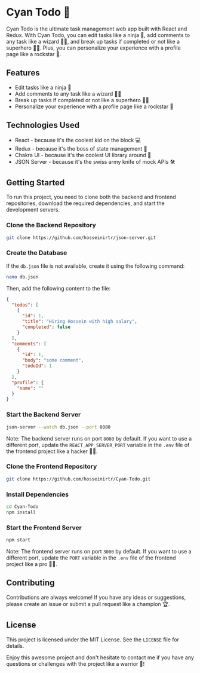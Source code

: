 # Cyan Todo 📝

Cyan Todo is the ultimate task management web app built with React and Redux. With Cyan Todo, you can edit tasks like a ninja 🥷, add comments to any task like a wizard 🧙‍♂️, and break up tasks if completed or not like a superhero 🦸‍♂️. Plus, you can personalize your experience with a profile page like a rockstar 🤘.

## Features

- Edit tasks like a ninja 🥷
- Add comments to any task like a wizard 🧙‍♂️
- Break up tasks if completed or not like a superhero 🦸‍♂️
- Personalize your experience with a profile page like a rockstar 🤘

## Technologies Used

- React - because it's the coolest kid on the block 💻
- Redux - because it's the boss of state management 💪
- Chakra UI - because it's the coolest UI library around 🎨
- JSON Server - because it's the swiss army knife of mock APIs 🛠️

## Getting Started

To run this project, you need to clone both the backend and frontend repositories, download the required dependencies, and start the development servers.

### Clone the Backend Repository

```sh
git clone https://github.com/hosseinirtr/json-server.git
```

### Create the Database

If the `db.json` file is not available, create it using the following command:

```sh
nano db.json
```

Then, add the following content to the file:

```json
{
  "todos": [
    {
      "id": 1,
      "title": "Hiring Hossein with high salary",
      "completed": false
    }
  ],
  "comments": [
    {
      "id": 1,
      "body": "some comment",
      "todoId": 1
    }
  ],
  "profile": {
    "name": ""
  }
}
```

### Start the Backend Server

```sh
json-server --watch db.json --port 8080
```

Note: The backend server runs on port `8080` by default. If you want to use a different port, update the `REACT_APP_SERVER_PORT` variable in the `.env` file of the frontend project like a hacker 🕵️‍♂️.

### Clone the Frontend Repository

```sh
git clone https://github.com/hosseinirtr/Cyan-Todo.git
```

### Install Dependencies

```sh
cd Cyan-Todo
npm install
```

### Start the Frontend Server

```sh
npm start
```

Note: The frontend server runs on port `3000` by default. If you want to use a different port, update the `PORT` variable in the `.env` file of the frontend project like a pro 🦸‍♀️.

## Contributing

Contributions are always welcome! If you have any ideas or suggestions, please create an issue or submit a pull request like a champion 🏆.

## License

This project is licensed under the MIT License. See the `LICENSE` file for details.

Enjoy this awesome project and don't hesitate to contact me if you have any questions or challenges with the project like a warrior 🤺!
